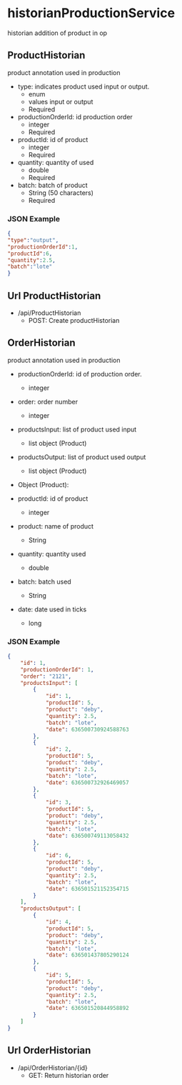 # historianProductionService
historian addition of product in op

## ProductHistorian
product annotation used in production
- type: indicates product used input or output.
    - enum
    - values input or output
    - Required
- productionOrderId: id production order
    - integer
    - Required
- productId: id of product
    - integer
    - Required
- quantity: quantity of used
    - double
    - Required
- batch: batch of product
    - String (50 characters)
    - Required

### JSON Example
```json
{
"type":"output",
"productionOrderId":1,
"productId":6,
"quantity":2.5,
"batch":"lote"
}
```

## Url ProductHistorian
* /api/ProductHistorian
    * POST: Create productHistorian


## OrderHistorian
product annotation used in production
- productionOrderId: id of production order.
    - integer
- order: order number
    - integer
- productsInput: list of product used input
    - list object (Product)
- productsOutput: list of product used output
    - list object (Product) 

- Object (Product): 
- productId: id of product
    - integer 
- product: name of product
    - String 
- quantity: quantity used
    - double
- batch: batch used
    - String
- date: date used in ticks
    - long

### JSON Example
```json
{
    "id": 1,
    "productionOrderId": 1,
    "order": "2121",
    "productsInput": [
        {
            "id": 1,
            "productId": 5,
            "product": "deby",
            "quantity": 2.5,
            "batch": "lote",
            "date": 636500730924588763
        },
        {
            "id": 2,
            "productId": 5,
            "product": "deby",
            "quantity": 2.5,
            "batch": "lote",
            "date": 636500732926469057
        },
        {
            "id": 3,
            "productId": 5,
            "product": "deby",
            "quantity": 2.5,
            "batch": "lote",
            "date": 636500749113058432
        },
        {
            "id": 6,
            "productId": 5,
            "product": "deby",
            "quantity": 2.5,
            "batch": "lote",
            "date": 636501521152354715
        }
    ],
    "productsOutput": [
        {
            "id": 4,
            "productId": 5,
            "product": "deby",
            "quantity": 2.5,
            "batch": "lote",
            "date": 636501437805290124
        },
        {
            "id": 5,
            "productId": 5,
            "product": "deby",
            "quantity": 2.5,
            "batch": "lote",
            "date": 636501520844958892
        }
    ]
}
```

## Url OrderHistorian
* /api/OrderHistorian/{id}
    * GET: Return historian order